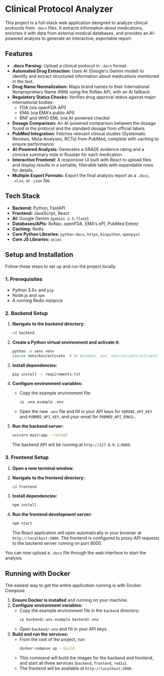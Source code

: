 # Clinical Protocol Analyzer

This project is a full-stack web application designed to analyze clinical protocols from `.docx` files. It extracts information about medications, enriches it with data from external medical databases, and provides an AI-powered analysis to generate an interactive, exportable report.

## Features

-   **.docx Parsing:** Upload a clinical protocol in `.docx` format.
-   **Automated Drug Extraction:** Uses AI (Google's Gemini model) to identify and extract structured information about medications mentioned in the text.
-   **Drug Name Normalization:** Maps brand names to their International Nonproprietary Name (INN) using the RxNav API, with an AI fallback.
-   **Regulatory Status Checks:** Verifies drug approval status against major international bodies:
    -   FDA (via openFDA API)
    -   EMA (via EMA's public API)
    -   BNF and WHO EML (via AI-powered checks)
-   **Dosage Comparison:** An AI-powered comparison between the dosage found in the protocol and the standard dosage from official labels.
-   **PubMed Integration:** Fetches relevant clinical studies (Systematic Reviews, Meta-Analyses, RCTs) from PubMed, complete with caching to ensure performance.
-   **AI-Powered Analysis:** Generates a GRADE evidence rating and a concise summary note in Russian for each medication.
-   **Interactive Frontend:** A responsive UI built with React to upload files and display results in a sortable, filterable table with expandable rows for details.
-   **Multiple Export Formats:** Export the final analysis report as a `.docx`, `.xlsx`, or `.json` file.

## Tech Stack

-   **Backend:** Python, FastAPI
-   **Frontend:** JavaScript, React
-   **AI:** Google Gemini (`gemini-2.5-flash`)
-   **Databases/APIs:** RxNav, openFDA, EMA's ePI, PubMed Entrez
-   **Caching:** Redis
-   **Core Python Libraries:** `python-docx`, `httpx`, `biopython`, `openpyxl`
-   **Core JS Libraries:** `axios`

## Setup and Installation

Follow these steps to set up and run the project locally.

### 1. Prerequisites

-   Python 3.9+ and `pip`
-   Node.js and `npm`
-   A running Redis instance

### 2. Backend Setup

1.  **Navigate to the backend directory:**
    ```bash
    cd backend
    ```

2.  **Create a Python virtual environment and activate it:**
    ```bash
    python -m venv venv
    source venv/bin/activate  # On Windows, use `venv\Scripts\activate`
    ```

3.  **Install dependencies:**
    ```bash
    pip install -r requirements.txt
    ```

4.  **Configure environment variables:**
    -   Copy the example environment file:
        ```bash
        cp .env.example .env
        ```
    -   Open the new `.env` file and fill in your API keys for `GEMINI_API_KEY` and `PUBMED_API_KEY`, and your email for `PUBMED_API_EMAIL`.

5.  **Run the backend server:**
    ```bash
    uvicorn main:app --reload
    ```
    The backend API will be running at `http://127.0.0.1:8000`.

### 3. Frontend Setup

1.  **Open a new terminal window.**

2.  **Navigate to the frontend directory:**
    ```bash
    cd frontend
    ```

3.  **Install dependencies:**
    ```bash
    npm install
    ```

4.  **Run the frontend development server:**
    ```bash
    npm start
    ```
    The React application will open automatically in your browser at `http://localhost:3000`. The frontend is configured to proxy API requests to the backend server running on port 8000.

You can now upload a `.docx` file through the web interface to start the analysis.

## Running with Docker

The easiest way to get the entire application running is with Docker Compose.

1.  **Ensure Docker is installed** and running on your machine.
2.  **Configure environment variables:**
    -   Copy the example environment file in the `backend` directory:
        ```bash
        cp backend/.env.example backend/.env
        ```
    -   Open `backend/.env` and fill in your API keys.
3.  **Build and run the services:**
    -   From the root of the project, run:
        ```bash
        docker-compose up --build
        ```
    - This command will build the images for the backend and frontend, and start all three services (`backend`, `frontend`, `redis`).
    - The frontend will be available at `http://localhost:3000`.
